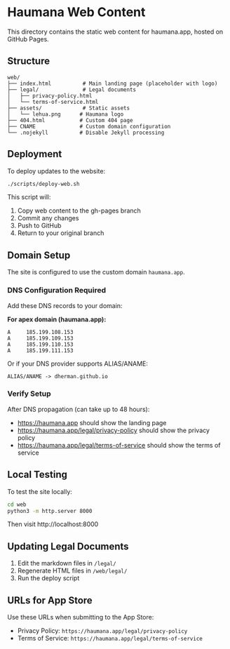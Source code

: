 # Haumana Web Content

This directory contains the static web content for haumana.app, hosted on GitHub Pages.

## Structure

```
web/
├── index.html          # Main landing page (placeholder with logo)
├── legal/              # Legal documents
│   ├── privacy-policy.html
│   └── terms-of-service.html
├── assets/             # Static assets
│   └── lehua.png      # Haumana logo
├── 404.html           # Custom 404 page
├── CNAME              # Custom domain configuration
└── .nojekyll          # Disable Jekyll processing
```

## Deployment

To deploy updates to the website:

```bash
./scripts/deploy-web.sh
```

This script will:
1. Copy web content to the gh-pages branch
2. Commit any changes
3. Push to GitHub
4. Return to your original branch

## Domain Setup

The site is configured to use the custom domain `haumana.app`. 

### DNS Configuration Required

Add these DNS records to your domain:

**For apex domain (haumana.app):**
```
A     185.199.108.153
A     185.199.109.153
A     185.199.110.153
A     185.199.111.153
```

Or if your DNS provider supports ALIAS/ANAME:
```
ALIAS/ANAME -> dherman.github.io
```

### Verify Setup

After DNS propagation (can take up to 48 hours):
- https://haumana.app should show the landing page
- https://haumana.app/legal/privacy-policy should show the privacy policy
- https://haumana.app/legal/terms-of-service should show the terms of service

## Local Testing

To test the site locally:

```bash
cd web
python3 -m http.server 8000
```

Then visit http://localhost:8000

## Updating Legal Documents

1. Edit the markdown files in `/legal/`
2. Regenerate HTML files in `/web/legal/`
3. Run the deploy script

## URLs for App Store

Use these URLs when submitting to the App Store:
- Privacy Policy: `https://haumana.app/legal/privacy-policy`
- Terms of Service: `https://haumana.app/legal/terms-of-service`